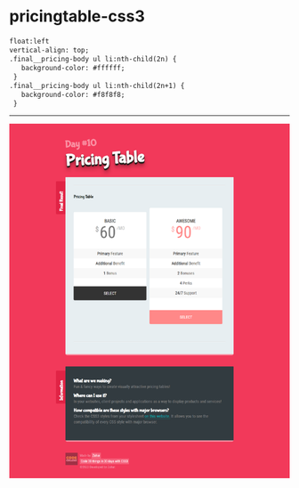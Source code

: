 # pricingtable-css3

    

    float:left
    vertical-align: top;
    .final__pricing-body ul li:nth-child(2n) {
       background-color: #ffffff;
     }
    .final__pricing-body ul li:nth-child(2n+1) {
       background-color: #f8f8f8;
     }
   
   <hr>
   
   <img src="pricing.png" >
